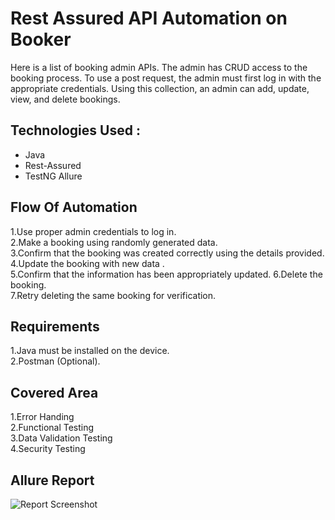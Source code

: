 
# Rest Assured API Automation on Booker

Here is a list of booking admin APIs. The admin has CRUD access to the booking process. To use a post request, the admin must first log in with the appropriate credentials. Using this collection, an admin can add, update, view, and delete bookings.


## Technologies Used : 
* Java 
* Rest-Assured 
* TestNG 
Allure
## Flow Of Automation
1.Use proper admin credentials to log in.\
2.Make a booking using randomly generated data.\
3.Confirm that the booking was created correctly using the details provided.\
4.Update the booking with new data .\
5.Confirm that the information has been appropriately updated.
6.Delete the booking.\
7.Retry deleting the same booking for verification. 


## Requirements 
1.Java must be installed on the device.\
2.Postman (Optional).
## Covered Area
1.Error Handing \
2.Functional Testing \
3.Data Validation Testing \
4.Security Testing 
## Allure Report
![Report Screenshot](https://github.com/Apurbokabbo/restful_booker_api_testing/blob/main/Newman-Summary-Report.png?raw=true)
